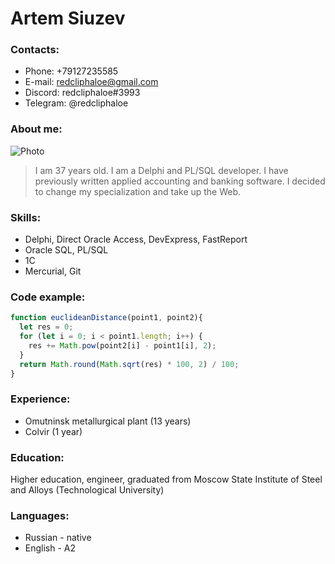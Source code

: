 # Artem Siuzev
### Contacts:
- Phone: +79127235585
- E-mail: redcliphaloe@gmail.com
- Discord: redcliphaloe#3993 
- Telegram: @redcliphaloe
### About me:
![Photo](https://sun1-19.userapi.com/s/v1/if1/rhMIM20IyCpEnnPVcwfY_SzkQpgJ0I_usWpUlmtG9t4OEL7UxZ4fxs4qKLP4LCnHPHbwcXJC.jpg?size=200x200&quality=96&crop=282,0,1698,1698&ava=1)
> I am 37 years old. I am a Delphi and PL/SQL developer. I have previously written applied accounting and banking software. I decided to change my specialization and take up the Web.
### Skills:
- Delphi, Direct Oracle Access, DevExpress, FastReport
- Oracle SQL, PL/SQL
- 1С
- Mercurial, Git
### Code example:
``` javascript
function euclideanDistance(point1, point2){
  let res = 0;
  for (let i = 0; i < point1.length; i++) {
    res += Math.pow(point2[i] - point1[i], 2);
  }
  return Math.round(Math.sqrt(res) * 100, 2) / 100;
}
```
### Experience:
- Omutninsk metallurgical plant (13 years)
- Colvir (1 year)
### Education:
Higher education, engineer, graduated from Moscow State Institute of Steel and Alloys (Technological University)
### Languages:
- Russian - native
- English - A2